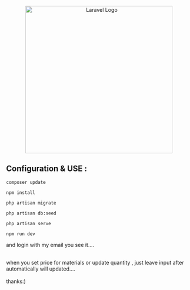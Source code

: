 <p align="center"><a href="https://laravel.com" target="_blank"><img src="https://raw.githubusercontent.com/laravel/art/master/logo-lockup/5%20SVG/2%20CMYK/1%20Full%20Color/laravel-logolockup-cmyk-red.svg" width="400" alt="Laravel Logo"></a></p>

## Configuration & USE :

```
composer update
```

```
npm install
```

```
php artisan migrate
```

```
php artisan db:seed
```

```
php artisan serve
```

```
npm run dev
```

and login with my email you see it....

<br>
when you set price for materials or update quantity , just leave input after automatically will updated....
<br>
<br>
thanks:)
